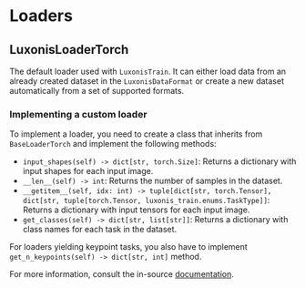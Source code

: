 # Loaders

## LuxonisLoaderTorch

The default loader used with `LuxonisTrain`. It can either load data from an already created dataset in the `LuxonisDataFormat` or create a new dataset automatically from a set of supported formats.

### Implementing a custom loader

To implement a loader, you need to create a class that inherits from `BaseLoaderTorch` and implement the following methods:

- `input_shapes(self) -> dict[str, torch.Size]`: Returns a dictionary with input shapes for each input image.
- `__len__(self) -> int`: Returns the number of samples in the dataset.
- `__getitem__(self, idx: int) -> tuple[dict[str, torch.Tensor], dict[str, tuple[torch.Tensor, luxonis_train.enums.TaskType]]`: Returns a dictionary with input tensors for each input image.
- `get_classes(self) -> dict[str, list[str]]`: Returns a dictionary with class names for each task in the dataset.

For loaders yielding keypoint tasks, you also have to implement `get_n_keypoints(self) -> dict[str, int]` method.

For more information, consult the in-source [documentation](https://github.com/luxonis/luxonis-train/blob/main/luxonis_train/loaders/base_loader.py).
